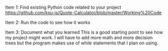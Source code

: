 Item 1: Find existing Python code related to your project
https://github.com/ksu-is/Quote-Calculator/blob/master/Working%20Code

Item 2: Run the code to see how it works

Item 3: Document what you learned
This is a good starting point to see how my project might work. I will have to add more math and more decision trees but the program makes use of while statements that I plan on using. 
